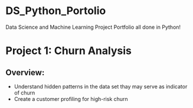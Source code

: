 # DS_Python_Portolio
Data Science and Machine Learning Project Portfolio all done in Python!

# Project 1: Churn Analysis
## Overview:
  - Understand hidden patterns in the data set thay may serve as indicator of churn
  - Create a customer profiling for high-risk churn
